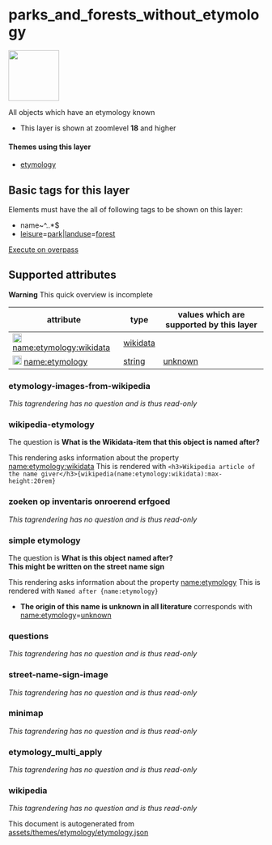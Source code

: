 

 parks_and_forests_without_etymology 
=====================================



<img src='https://mapcomplete.osm.be/pin:#05d7fcaa' height="100px"> 

All objects which have an etymology known






  - This layer is shown at zoomlevel **18** and higher




#### Themes using this layer 





  - [etymology](https://mapcomplete.osm.be/etymology)




 Basic tags for this layer 
---------------------------



Elements must have the all of following tags to be shown on this layer:



  - name~^..*$
  - <a href='https://wiki.openstreetmap.org/wiki/Key:leisure' target='_blank'>leisure</a>=<a href='https://wiki.openstreetmap.org/wiki/Tag:leisure%3Dpark' target='_blank'>park</a>|<a href='https://wiki.openstreetmap.org/wiki/Key:landuse' target='_blank'>landuse</a>=<a href='https://wiki.openstreetmap.org/wiki/Tag:landuse%3Dforest' target='_blank'>forest</a>


[Execute on overpass](http://overpass-turbo.eu/?Q=%5Bout%3Ajson%5D%5Btimeout%3A90%5D%3B(%20%20%20%20nwr%5B%22landuse%22%3D%22forest%22%5D%5B%22name%22%5D(%7B%7Bbbox%7D%7D)%3B%0A%20%20%20%20nwr%5B%22leisure%22%3D%22park%22%5D%5B%22name%22%5D(%7B%7Bbbox%7D%7D)%3B%0A)%3Bout%20body%3B%3E%3Bout%20skel%20qt%3B)



 Supported attributes 
----------------------



**Warning** This quick overview is incomplete



attribute | type | values which are supported by this layer
----------- | ------ | ------------------------------------------
[<img src='https://mapcomplete.osm.be/assets/svg/statistics.svg' height='18px'>](https://taginfo.openstreetmap.org/keys/name:etymology:wikidata#values) [name:etymology:wikidata](https://wiki.openstreetmap.org/wiki/Key:name:etymology:wikidata) | [wikidata](../SpecialInputElements.md#wikidata) | 
[<img src='https://mapcomplete.osm.be/assets/svg/statistics.svg' height='18px'>](https://taginfo.openstreetmap.org/keys/name:etymology#values) [name:etymology](https://wiki.openstreetmap.org/wiki/Key:name:etymology) | [string](../SpecialInputElements.md#string) | [unknown](https://wiki.openstreetmap.org/wiki/Tag:name:etymology%3Dunknown)




### etymology-images-from-wikipedia 



_This tagrendering has no question and is thus read-only_





### wikipedia-etymology 



The question is **What is the Wikidata-item that this object is named after?**

This rendering asks information about the property  [name:etymology:wikidata](https://wiki.openstreetmap.org/wiki/Key:name:etymology:wikidata) 
This is rendered with `<h3>Wikipedia article of the name giver</h3>{wikipedia(name:etymology:wikidata):max-height:20rem}`



### zoeken op inventaris onroerend erfgoed 



_This tagrendering has no question and is thus read-only_





### simple etymology 



The question is **What is this object named after?<br/><span class='subtle'>This might be written on the street name sign</span>**

This rendering asks information about the property  [name:etymology](https://wiki.openstreetmap.org/wiki/Key:name:etymology) 
This is rendered with `Named after {name:etymology}`



  - **The origin of this name is unknown in all literature** corresponds with <a href='https://wiki.openstreetmap.org/wiki/Key:name:etymology' target='_blank'>name:etymology</a>=<a href='https://wiki.openstreetmap.org/wiki/Tag:name:etymology%3Dunknown' target='_blank'>unknown</a>




### questions 



_This tagrendering has no question and is thus read-only_





### street-name-sign-image 



_This tagrendering has no question and is thus read-only_





### minimap 



_This tagrendering has no question and is thus read-only_





### etymology_multi_apply 



_This tagrendering has no question and is thus read-only_





### wikipedia 



_This tagrendering has no question and is thus read-only_

 

This document is autogenerated from [assets/themes/etymology/etymology.json](https://github.com/pietervdvn/MapComplete/blob/develop/assets/themes/etymology/etymology.json)